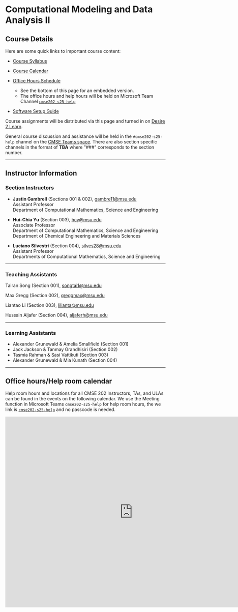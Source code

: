 
# Computational Modeling and Data Analysis II

## Course Details

Here are some quick links to important course content:  

*  [Course Syllabus](course_materials/CMSE202_Syllabus)

*  [Course Calendar](course_materials/CMSE202_Calendar)

*  [Office Hours Schedule](https://calendar.google.com/calendar/embed?src=e6ecf64c563fb2a42b0c12639eff36019df8966e2e45ff2cbedc9641371f1d3d%40group.calendar.google.com&ctz=America%2FNew_York)
	* See the bottom of this page for an embedded version.
	* The office hours and help hours will be held on Microsoft Team Channel [`cmse202-s25-help`](https://teams.microsoft.com/l/channel/19%3AdpNvboL7ELik761e4z1c0AD9cmn_FjHIzHEtdjrukI81%40thread.tacv2/cmse202-s25-help?groupId=d0d12e1d-88f3-4b05-8b46-460666ebfbd8&ngc=true&allowXTenantAccess=true)

<!--
	* The calendar events contain the zoom links for office hours and help room. For the TA and LA Help Room hours, the zoom link is the same for all sessions and the passcode is `cmse202`. The course instructors have unique zoom links for their office hours.
-->


<!--
	* The Zoom room for TA/LA help room hours is [LINK TO BE ADDED SOON]().
	* Contact your course instructor for their Zoom room for office hours.
-->

* [Software Setup Guide](course_materials/SoftwareSetupGuide)

<!--
* [Semester Project Details](/course_documents/semester_project_details.pdf)

* [Semester Project Grading Rubric and Requirements](/course_documents/CMSE202_FinalProjectRequirementsAndGradingRubric.html)
-->

Course assignments will be distributed via this page and turned in on [Desire 2 Learn](https://d2l.msu.edu/).

General course discussion and assistance will be held in the `#cmse202-s25-help` channel on the [CMSE Teams space](https://teams.microsoft.com/l/channel/19%3AdpNvboL7ELik761e4z1c0AD9cmn_FjHIzHEtdjrukI81%40thread.tacv2/cmse202-s25-help?groupId=d0d12e1d-88f3-4b05-8b46-460666ebfbd8&ngc=true&allowXTenantAccess=true). 
There are also section specific channels in the format of **TBA**<!--`#cmse202-###-s25`--> where "###" corresponds to the section number.

---

## Instructor Information


### Section Instructors

* **Justin Gambrell** (Sections 001 & 002), [gambre11@msu.edu](mailto:gambre11@msu.edu)  
Assistant Professor  
Department of Computational Mathematics, Science and Engineering  

* **Hui-Chia Yu** (Section 003), [hcy@msu.edu](mailto:hcy@msu.edu)  
Associate Professor  
Department of Computational Mathematics, Science and Engineering  
Department of Chemical Engineering and Materials Sciences  

* **Luciano Silvestri** (Section 004), [silves28@msu.edu](mailto:silves28@msu.edu)  
Assistant Professor  
Departments of Computational Mathematics, Science and Engineering


  

---  

### Teaching Assistants

Tairan Song (Section 001),
[songtai1@msu.edu](mailto:songtai1@msu.edu)

Max Gregg (Section 002),
[greggmax@msu.edu](mailto:greggmax@msu.edu)

Liantao Li (Section 003),
[lilianta@msu.edu](mailto:lilianta@msu.edu)

Hussain Aljafer (Section 004),
[aljaferh@msu.edu](mailto:aljaferh@msu.edu)



---

### Learning Assistants
* Alexander Grunewald & Amelia Smallfield (Section 001) 
* Jack Jackson & Tanmay Grandhisiri (Section 002)
* Tasmia Rahman & Sasi Vattikuti (Section 003)
* Alexander Grunewald & Mia Kunath (Section 004)

---  

## Office hours/Help room calendar
Help room hours and locations for all CMSE 202 Instructors, TAs, and ULAs can be found in the events on the following calendar. We use the Meeting function in Microsoft Teams `cmse202-s25-help` for help room hours, the we link is [`cmse202-s25-help`](https://teams.microsoft.com/l/channel/19%3AdpNvboL7ELik761e4z1c0AD9cmn_FjHIzHEtdjrukI81%40thread.tacv2/cmse202-s25-help?groupId=d0d12e1d-88f3-4b05-8b46-460666ebfbd8&ngc=true&allowXTenantAccess=true) and no passcode is needed. 

<!-- 
<iframe src="https://urldefense.com/v3/__https://calendar.google.com/calendar/embed?src=e085cc05c7a45f5f49277f272ffff04734d09613181f1f4a53feefaab6d2b18e*40group.calendar.google.com&ctz=America*2FNew_York__;JSU!!HXCxUKc!0q2yM2S5doikR5HEEPITwwUD2XM5evryaJENK1mJZ_46j2DV5WuOq-7chOtrUUUXrUpOFBU4Jjo9fQASeA$ " style="border: 0" width="800" height="600" frameborder="0" scrolling="no"></iframe>
-->

<iframe src="https://calendar.google.com/calendar/embed?src=e6ecf64c563fb2a42b0c12639eff36019df8966e2e45ff2cbedc9641371f1d3d%40group.calendar.google.com&ctz=America%2FNew_York" style="border: 0" width="800" height="600" frameborder="0" scrolling="no"></iframe>